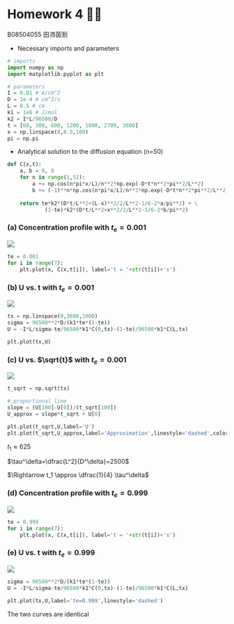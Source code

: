 # Homework 4 🥵🥵
B08504055 田沛茵🈹

* Necessary imports and parameters
```python {.line-numbers}
# imports
import numpy as np
import matplotlib.pyplot as plt

# parameters
I = 0.01 # A/cm^2
D = 1e-4 # cm^2/s
L = 0.5 # cm
k1 = 1e6 # J/mol
k2 = I*L/96500/D
t = [60, 300, 600, 1200, 1800, 2700, 3600]
x = np.linspace(0,0.5,100)
pi = np.pi
```

* Analytical solution to the diffusion equation (n=50)
```python
def C(x,t):
    a, b = 0, 0
    for n in range(1,51):
        a += np.cos(n*pi*x/L)/n**2*np.exp(-D*t*n**2*pi**2/L**2)
        b += (-1)**n*np.cos(n*pi*x/L)/n**2*np.exp(-D*t*n**2*pi**2/L**2)
        
    return te*k2*(D*t/L**2+(L-x)**2/2/L**2-1/6-2*a/pi**2) + \
            (1-te)*k2*(D*t/L**2+x**2/2/L**2-1/6-2*b/pi**2)
```

### (a) Concentration profile with $t_e = 0.001$
![](https://i.imgur.com/GL6bkx2.png)

```python
te = 0.001
for i in range(7):
    plt.plot(x, C(x,t[i]), label='t = '+str(t[i])+'s')
```

### (b) U vs. t with $t_e = 0.001$
![](https://i.imgur.com/ECaHnvk.png)

```python
tx = np.linspace(0,3600,1000)
sigma = 96500**2*D/(k1*te*(1-te))
U = -I*L/sigma-te/96500*k1*C(0,tx)-(1-te)/96500*k1*C(L,tx)

plt.plot(tx,U)
```

### (c) U vs. $\sqrt{t}$ with $t_e = 0.001$
![](https://i.imgur.com/yabW5zR.png)

```python
t_sqrt = np.sqrt(tx)

# proportional line
slope = (U[100]-U[0])/(t_sqrt[100])
U_approx = slope*t_sqrt + U[0]

plt.plot(t_sqrt,U,label='U')
plt.plot(t_sqrt,U_approx,label='Approximation',linestyle='dashed',color='black')
```

$t_1 \approx 625$

$\tau^\delta=\dfrac{L^2}{D^\delta}=2500$

$\Rightarrow t_1 \approx \dfrac{1}{4} \tau^\delta$

### (d) Concentration profile with $t_e = 0.999$
![](https://i.imgur.com/Jtk4mIG.png)

```python
te = 0.999
for i in range(7):
    plt.plot(x, C(x,t[i]), label='t = '+str(t[i])+'s')
```

### (e) U vs. t with $t_e = 0.999$
![](https://i.imgur.com/2lEYdxX.png)

```python
sigma = 96500**2*D/(k1*te*(1-te))
U = -I*L/sigma-te/96500*k1*C(0,tx)-(1-te)/96500*k1*C(L,tx)

plt.plot(tx,U,label='te=0.999',linestyle='dashed')
```

The two curves are identical
